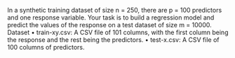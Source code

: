 In a synthetic training dataset of size n = 250, there are p = 100 predictors and one response variable.
Your task is to build a regression model and predict the values of the response on a test dataset of size m = 10000.
Dataset
• train-xy.csv: A CSV file of 101 columns, with the first column being the response and the rest being the predictors.
• test-x.csv: A CSV file of 100 columns of predictors.

